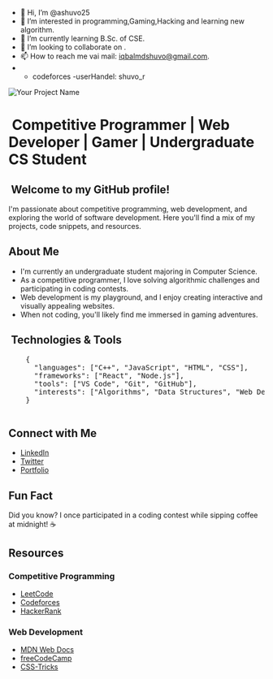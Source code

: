 - 👋 Hi, I’m @ashuvo25
- 👀 I’m interested in programming,Gaming,Hacking and learning new algorithm.
- 🌱 I’m currently learning B.Sc. of CSE.
- 💞️ I’m looking to collaborate on .
- 📫 How to reach me vai mail: iqbalmdshuvo@gmail.com.
-  - codeforces -userHandel: shuvo_r


<!DOCTYPE html>
<html lang="en">
<head>
  <meta charset="UTF-8">
  <meta name="viewport" content="width=device-width, initial-scale=1.0">
  <title>Your Name | GitHub Profile</title>
  <link rel="stylesheet" href="style.css">
</head>
<body>

  <img src="animated_banner.gif" alt="Your Project Name">

  <h1>‍ Competitive Programmer |  Web Developer |  Gamer |  Undergraduate CS Student</h1>
  <h2>‍ Welcome to my GitHub profile!</h2>
  <p>I'm passionate about competitive programming, web development, and exploring the world of software development. Here you'll find a mix of my projects, code snippets, and resources.</p>

  <h2> About Me</h2>
  <ul>
    <li> I'm currently an undergraduate student majoring in Computer Science.</li>
    <li> As a competitive programmer, I love solving algorithmic challenges and participating in coding contests.</li>
    <li> Web development is my playground, and I enjoy creating interactive and visually appealing websites.</li>
    <li> When not coding, you'll likely find me immersed in gaming adventures.</li>
  </ul>

  <h2>️ Technologies & Tools</h2>
  <pre>
    {
      "languages": ["C++", "JavaScript", "HTML", "CSS"],
      "frameworks": ["React", "Node.js"],
      "tools": ["VS Code", "Git", "GitHub"],
      "interests": ["Algorithms", "Data Structures", "Web Development"]
    }
  </pre>

  <h2> Connect with Me</h2>
  <ul>
    <li><a href="https://www.linkedin.com/in/your-username/">LinkedIn</a></li>
    <li><a href="https://twitter.com/your-username/">Twitter</a></li>
    <li><a href="your-portfolio-url">Portfolio</a></li>
  </ul>

  <h2> Fun Fact</h2>
  <p>Did you know? I once participated in a coding contest while sipping coffee at midnight! ☕</p>

  <h2> Resources</h2>
  <h3>Competitive Programming</h3>
  <ul>
    <li><a href="https://leetcode.com/">LeetCode</a></li>
    <li><a href="https://codeforces.com/">Codeforces</a></li>
    <li><a href="https://www.hackerrank.com/">HackerRank</a></li>
  </ul>
  <h3>Web Development</h3>
  <ul>
    <li><a href="https://developer.mozilla.org/en-US/docs/Web/">MDN Web Docs</a></li>
    <li><a href="https://www.freecodecamp.org/">freeCodeCamp</a></li>
    <li><a href="https://css-tricks.com/">CSS-Tricks</a></li>
  </ul>

  <script src="script.js"></script>
</body>
</html>

